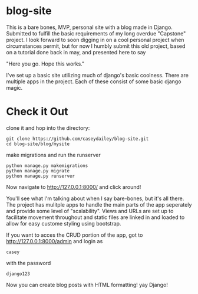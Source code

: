 # blog-site
This is a bare bones, MVP, personal site with a blog  made in Django. 
Submitted to fulfill the basic requirements of my long overdue "Capstone" project.
I look forward to soon digging in on a cool personal project when circumstances permit, 
but for now I humbly submit this old project, based on a tutorial done back in may, and presented here to say 

"Here you go. Hope this works."

I've set up a basic site utilizing much of django's basic coolness. There are multiple apps in the project. 
Each of these consist of some basic django magic. 

# Check it Out

clone it and hop into the directory:

```
git clone https://github.com/caseydailey/blog-site.git
cd blog-site/blog/mysite
```
make migrations and run the runserver

```
python manage.py makemigrations
python manage.py migrate
python manage.py runserver

```

Now navigate to http://127.0.0.1:8000/ and click around!

You'll see what I'm talking about when I say bare-bones, but it's all there.
The project has mulitple apps to handle the main parts of the app seperately and provide some level of "scalability".
Views and URLs are set up to facilitate movement throughout and static files are linked in and loaded to allow for easy custome styling using bootstrap.


If you want to acces the CRUD portion of the app, got to http://127.0.0.1:8000/admin
and login as 

```
casey 
```

with the password

```
django123
```


Now you can create blog posts with HTML formatting! yay Django!


